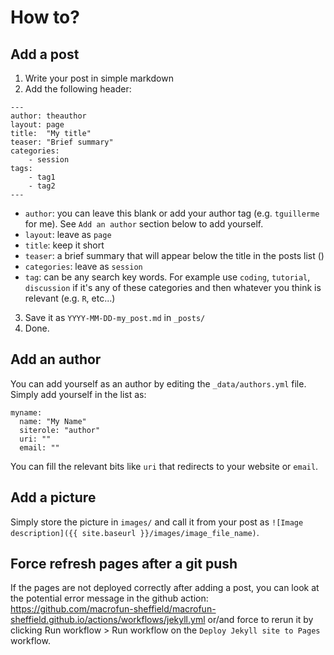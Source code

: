 


# How to?

## Add a post

 1. Write your post in simple markdown
 2. Add the following header:
```
---
author: theauthor
layout: page
title:  "My title"
teaser: "Brief summary"
categories:
    - session
tags:
    - tag1
    - tag2
---
```

 * `author`: you can leave this blank or add your author tag (e.g. `tguillerme` for me). See `Add an author` section below to add yourself.
 * `layout`: leave as `page`
 * `title`: keep it short
 * `teaser`: a brief summary that will appear below the title in the posts list ()
 * `categories`: leave as `session`
 * `tag`: can be any search key words. For example use `coding`, `tutorial`, `discussion` if it's any of these categories and then whatever you think is relevant (e.g. `R`, etc...)

 3. Save it as `YYYY-MM-DD-my_post.md` in `_posts/`
 4. Done.

## Add an author

You can add yourself as an author by editing the `_data/authors.yml` file.
Simply add yourself in the list as:

```
myname:
  name: "My Name"
  siterole: "author"
  uri: ""
  email: ""
```

You can fill the relevant bits like `uri` that redirects to your website or `email`.

## Add a picture

Simply store the picture in `images/` and call it from your post as `![Image description]({{ site.baseurl }}/images/image_file_name)`.

## Force refresh pages after a git push

If the pages are not deployed correctly after adding a post, you can look at the potential error message in the github action: https://github.com/macrofun-sheffield/macrofun-sheffield.github.io/actions/workflows/jekyll.yml or/and force to rerun it by clicking Run workflow > Run workflow on the `Deploy Jekyll site to Pages` workflow.
